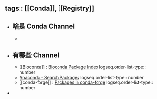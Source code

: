 tags:: [[Conda]], [[Registry]]
---

- ## 啥是 Conda Channel
	-
- ## 有哪些 Channel
	- [[Bioconda]] : [Bioconda Package Index](https://bioconda.github.io/conda-package_index.html)
	  logseq.order-list-type:: number
	- [Anaconda - Search Packages](https://anaconda.org/)
	  logseq.order-list-type:: number
	- [[conda-forge]] : [Packages in conda-forge](https://conda-forge.org/packages/)
	  logseq.order-list-type:: number
-